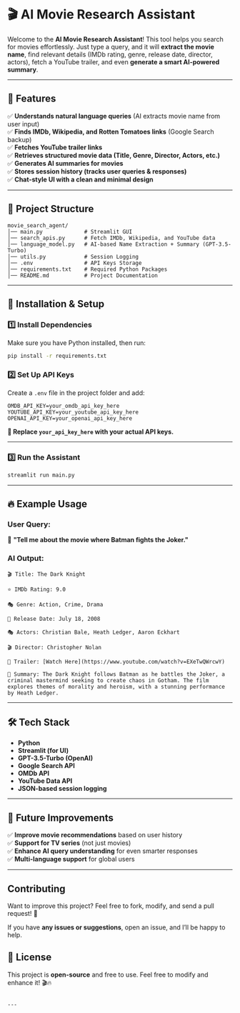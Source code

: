 # 🎬 AI Movie Research Assistant

Welcome to the **AI Movie Research Assistant**! This tool helps you search for movies effortlessly. Just type a query, and it will **extract the movie name**, find relevant details (IMDb rating, genre, release date, director, actors), fetch a YouTube trailer, and even **generate a smart AI-powered summary**.

---

## 🚀 Features

✅ **Understands natural language queries** (AI extracts movie name from user input)  
✅ **Finds IMDb, Wikipedia, and Rotten Tomatoes links** (Google Search backup)  
✅ **Fetches YouTube trailer links**  
✅ **Retrieves structured movie data (Title, Genre, Director, Actors, etc.)**  
✅ **Generates AI summaries for movies**  
✅ **Stores session history (tracks user queries & responses)**  
✅ **Chat-style UI with a clean and minimal design**  

---

## 📂 Project Structure

```
movie_search_agent/
│── main.py             # Streamlit GUI
│── search_apis.py      # Fetch IMDb, Wikipedia, and YouTube data
│── language_model.py   # AI-based Name Extraction + Summary (GPT-3.5-Turbo)
│── utils.py            # Session Logging
│── .env                # API Keys Storage
│── requirements.txt    # Required Python Packages
│── README.md           # Project Documentation
```

---

## 📌 Installation & Setup

### 1️⃣ Install Dependencies
Make sure you have Python installed, then run:

```bash
pip install -r requirements.txt
```

### 2️⃣ Set Up API Keys
Create a `.env` file in the project folder and add:

```
OMDB_API_KEY=your_omdb_api_key_here
YOUTUBE_API_KEY=your_youtube_api_key_here
OPENAI_API_KEY=your_openai_api_key_here
```

**🔹 Replace `your_api_key_here` with your actual API keys.**  

---

### 3️⃣ Run the Assistant

```bash
streamlit run main.py
```

---

## 🔥 Example Usage

### **User Query:**
💬 **"Tell me about the movie where Batman fights the Joker."**

### **AI Output:**
```
🎬 Title: The Dark Knight  

⭐ IMDb Rating: 9.0  

🎭 Genre: Action, Crime, Drama  

📅 Release Date: July 18, 2008  

🎭 Actors: Christian Bale, Heath Ledger, Aaron Eckhart  

🎬 Director: Christopher Nolan  

🎥 Trailer: [Watch Here](https://www.youtube.com/watch?v=EXeTwQWrcwY)  

📝 Summary: The Dark Knight follows Batman as he battles the Joker, a criminal mastermind seeking to create chaos in Gotham. The film explores themes of morality and heroism, with a stunning performance by Heath Ledger.
```

---

## 🛠 Tech Stack

- **Python**
- **Streamlit (for UI)**
- **GPT-3.5-Turbo (OpenAI)**
- **Google Search API**
- **OMDb API**
- **YouTube Data API**
- **JSON-based session logging**

---

## 📌 Future Improvements

✅ **Improve movie recommendations** based on user history  
✅ **Support for TV series** (not just movies)  
✅ **Enhance AI query understanding** for even smarter responses  
✅ **Multi-language support** for global users  

---

## Contributing

Want to improve this project? Feel free to fork, modify, and send a pull request! 🚀  

If you have **any issues or suggestions**, open an issue, and I’ll be happy to help.  


## 📜 License

This project is **open-source** and free to use. Feel free to modify and enhance it! 🎬🔥  
```

---
